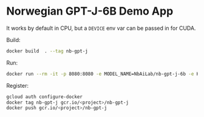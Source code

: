 # Norwegian GPT-J-6B Demo App

It works by default in CPU, but a `DEVICE` env var can be passed in for CUDA.

Build:

```bash
docker build  . --tag nb-gpt-j
```

Run:

```bash
docker run --rm -it -p 8080:8080 -e MODEL_NAME=NbAiLab/nb-gpt-j-6b -e HF_AUTH_TOKEN=<api_token> -v $(pwd)/streamlitcache:/home/streamlitapp/.cache/huggingface nb-gpt-j
```

Register:

```bash
gcloud auth configure-docker
docker tag nb-gpt-j gcr.io/<project>/nb-gpt-j 
docker push gcr.io/<project>/nb-gpt-j  
```
